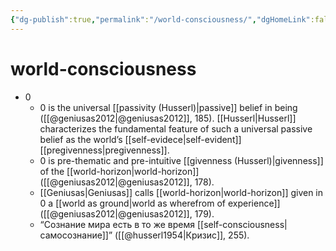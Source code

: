 ```yaml
---
{"dg-publish":true,"permalink":"/world-consciousness/","dgHomeLink":false,"dgPassFrontmatter":false}
---
```


# world-consciousness
- 0
	- 0 is the universal [[passivity (Husserl)|passive]] belief in being ([[@geniusas2012|@geniusas2012]], 185). [[Husserl|Husserl]] characterizes the fundamental feature of such a universal passive belief as the world’s [[self-evidece|self-evident]] [[pregivenness|pregivenness]].
	- 0 is pre-thematic and pre-intuitive [[givenness (Husserl)|givenness]] of the [[world-horizon|world-horizon]] ([[@geniusas2012|@geniusas2012]], 178).
	- [[Geniusas|Geniusas]] calls [[world-horizon|world-horizon]] given in 0 a [[world as ground|world as wherefrom of experience]] ([[@geniusas2012|@geniusas2012]], 179).
	- “Сознание мира есть в то же время [[self-consciousness|самосознание]]” ([[@husserl1954|Кризис]], 255).




